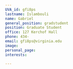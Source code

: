 ```yaml
---
UVA_id: gfi8ps
lastname: Islambouli
name: Gabriel
general_position: gradstudent
position: Graduate Student
office: 127 Kerchof Hall
phone: 434-
email: gfi8ps@virginia.edu
image:
personal_page:
interests:

---
```

